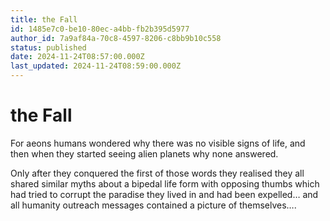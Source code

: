 ```yaml
---
title: the Fall
id: 1485e7c0-be10-80ec-a4bb-fb2b395d5977
author_id: 7a9af84a-70c8-4597-8206-c8bb9b10c558
status: published
date: 2024-11-24T08:57:00.000Z
last_updated: 2024-11-24T08:59:00.000Z
---
```


# the Fall


For aeons humans wondered why there was no visible signs of life, and then when they started seeing alien planets why none answered.

Only after they conquered the first of those words they realised they all shared similar myths about a bipedal life form with opposing thumbs which had tried to corrupt the paradise they lived in and had been expelled… and all humanity outreach messages contained a picture of themselves….


